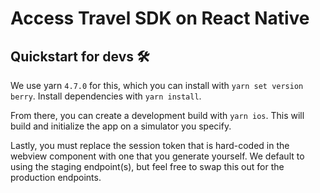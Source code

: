 # Access Travel SDK on React Native

## Quickstart for devs 🛠️

We use yarn `4.7.0` for this, which you can install with `yarn set version berry`. Install dependencies with `yarn install`.

From there, you can create a development build with `yarn ios`. This will build and initialize the app on a simulator you specify.

Lastly, you must replace the session token that is hard-coded in the webview component with one that you generate yourself. We default to using the staging endpoint(s), but feel free to swap this out for the production endpoints.
